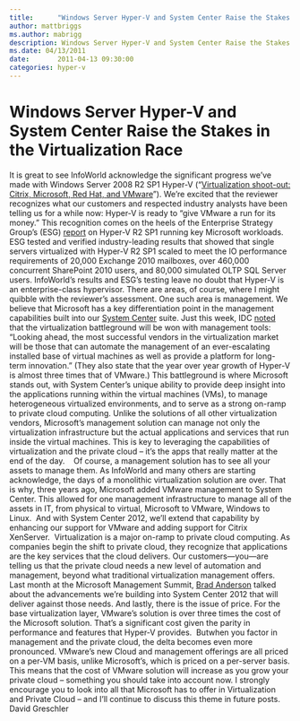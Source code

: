 ```yaml
---
title:      "Windows Server Hyper-V and System Center Raise the Stakes in the Virtualization Race"
author: mattbriggs
ms.author: mabrigg
description: Windows Server Hyper-V and System Center Raise the Stakes in the Virtualization Race
ms.date: 04/13/2011
date:       2011-04-13 09:30:00
categories: hyper-v
---
```

# Windows Server Hyper-V and System Center Raise the Stakes in the Virtualization Race

It is great to see InfoWorld acknowledge the significant progress we’ve made with Windows Server 2008 R2 SP1 Hyper-V (“[Virtualization shoot-out: Citrix, Microsoft, Red Hat, and VMware](http://www.infoworld.com/d/virtualization/virtualization-shoot-out-citrix-microsoft-red-hat-and-vmware-666)”). We’re excited that the reviewer recognizes what our customers and respected industry analysts have been telling us for a while now: Hyper-V is ready to “give VMware a run for its money.” This recognition comes on the heels of the Enterprise Strategy Group’s (ESG) [report](https://download.microsoft.com/download/A/D/2/AD21FD07-51A0-418E-BA8B-937FB5777A90/ESG%20Lab%20Combined%20Hyper-V%20Workload%20Summary%20Mar%2011%5b4%5d.pdf) on Hyper-V R2 SP1 running key Microsoft workloads. ESG tested and verified industry-leading results that showed that single servers virtualized with Hyper-V R2 SP1 scaled to meet the IO performance requirements of 20,000 Exchange 2010 mailboxes, over 460,000 concurrent SharePoint 2010 users, and 80,000 simulated OLTP SQL Server users. InfoWorld’s results and ESG’s testing leave no doubt that Hyper-V is an enterprise-class hypervisor. There are areas, of course, where I might quibble with the reviewer’s assessment. One such area is management. We believe that Microsoft has a key differentiation point in the management capabilities built into our [System Center](https://www.microsoft.com/systemcenter/en/us/default.aspx) suite. Just this week, IDC [noted](http://www.idc.com/getdoc.jsp?containerId=prUS22787311) that the virtualization battleground will be won with management tools: “Looking ahead, the most successful vendors in the virtualization market will be those that can automate the management of an ever-escalating installed base of virtual machines as well as provide a platform for long-term innovation.” (They also state that the year over year growth of Hyper-V is almost three times that of VMware.) This battleground is where Microsoft stands out, with System Center’s unique ability to provide deep insight into the applications running within the virtual machines (VMs), to manage heterogeneous virtualized environments, and to serve as a strong on-ramp to private cloud computing. Unlike the solutions of all other virtualization vendors, Microsoft’s management solution can manage not only the virtualization infrastructure but the actual applications and services that run inside the virtual machines. This is key to leveraging the capabilities of virtualization and the private cloud – it’s the apps that really matter at the end of the day.    Of course, a management solution has to see all your assets to manage them. As InfoWorld and many others are starting acknowledge, the days of a monolithic virtualization solution are over. That is why, three years ago, Microsoft added VMware management to System Center. This allowed for one management infrastructure to manage all of the assets in IT, from physical to virtual, Microsoft to VMware, Windows to Linux.  And with System Center 2012, we’ll extend that capability by enhancing our support for VMware and adding support for Citrix XenServer.  Virtualization is a major on-ramp to private cloud computing. As companies begin the shift to private cloud, they recognize that applications are the key services that the cloud delivers. Our customers—you—are telling us that the private cloud needs a new level of automation and management, beyond what traditional virtualization management offers. Last month at the Microsoft Management Summit, [Brad Anderson](https://blogs.technet.com/b/windowsserver/archive/2011/03/22/brad-anderson-posts-from-mms-private-cloud-computing-it-s-all-about-the-apps.aspx) talked about the advancements we’re building into System Center 2012 that will deliver against those needs. And lastly, there is the issue of price. For the base virtualization layer, VMware’s solution is over three times the cost of the Microsoft solution. That’s a significant cost given the parity in performance and features that Hyper-V provides.  Butwhen you factor in management and the private cloud, the delta becomes even more pronounced. VMware’s new Cloud and management offerings are all priced on a per-VM basis, unlike Microsoft’s, which is priced on a per-server basis. This means that the cost of VMware solution will increase as you grow your private cloud – something you should take into account now. I strongly encourage you to look into all that Microsoft has to offer in Virtualization and Private Cloud – and I’ll continue to discuss this theme in future posts.  David Greschler 

 

